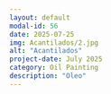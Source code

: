 ```yaml
---
layout: default
modal-id: 56
date: 2025-07-25
img: Acantilados/2.jpg
alt: "Acantilados"
project-date: July 2025
category: Oil Painting
description: "Oleo"
---
```

